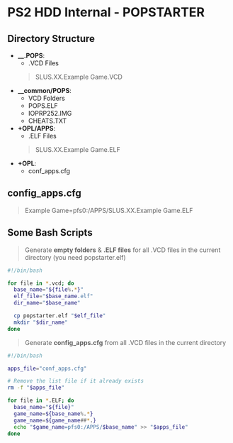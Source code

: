 # PS2 HDD Internal - POPSTARTER

## Directory Structure
 - **__.POPS**:
   - .VCD Files
   > SLUS.XX.Example Game.VCD
 - **__common/POPS**: 
   - VCD Folders
   - POPS.ELF
   - IOPRP252.IMG
   - CHEATS.TXT
 - **+OPL/APPS**:
   - .ELF Files
   > SLUS.XX.Example Game.ELF
 - **+OPL**:
   - conf_apps.cfg

## config_apps.cfg
 > Example Game=pfs0:/APPS/SLUS.XX.Example Game.ELF

## Some Bash Scripts
 > Generate **empty folders** & **.ELF files** for all .VCD files in the current directory (you need popstarter.elf)
 ```bash
 #!/bin/bash

 for file in *.vcd; do
   base_name="${file%.*}"
   elf_file="$base_name.elf"
   dir_name="$base_name"

   cp popstarter.elf "$elf_file"
   mkdir "$dir_name"
 done
 ```
 > Generate **config_apps.cfg** from all .VCD files in the current directory
 ```bash
 #!/bin/bash

 apps_file="conf_apps.cfg"

 # Remove the list file if it already exists
 rm -f "$apps_file"

 for file in *.ELF; do
   base_name="${file}"
   game_name=${base_name%.*}
   game_name=${game_name##*.}
   echo "$game_name=pfs0:/APPS/$base_name" >> "$apps_file"
 done
 ```
